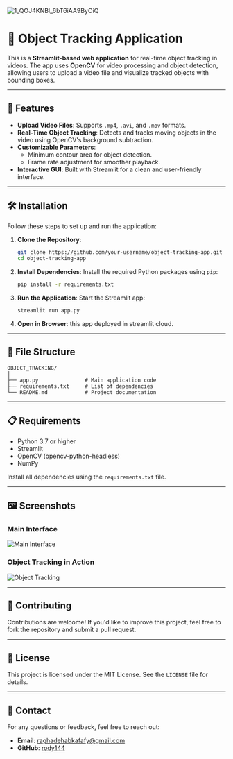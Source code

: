 ![1_QOJ4KNBl_6bT6iAA9ByOiQ](https://github.com/user-attachments/assets/66753f60-c372-410c-88d9-d05ae156a9f1)

# 🎥 Object Tracking Application

This is a **Streamlit-based web application** for real-time object tracking in videos. The app uses **OpenCV** for video processing and object detection, allowing users to upload a video file and visualize tracked objects with bounding boxes.

---

## 🚀 Features

- **Upload Video Files**: Supports `.mp4`, `.avi`, and `.mov` formats.
- **Real-Time Object Tracking**: Detects and tracks moving objects in the video using OpenCV's background subtraction.
- **Customizable Parameters**:
  - Minimum contour area for object detection.
  - Frame rate adjustment for smoother playback.
- **Interactive GUI**: Built with Streamlit for a clean and user-friendly interface.

---

## 🛠️ Installation

Follow these steps to set up and run the application:

1. **Clone the Repository**:
   ```bash
   git clone https://github.com/your-username/object-tracking-app.git
   cd object-tracking-app
   ```

2. **Install Dependencies**:
   Install the required Python packages using `pip`:
   ```bash
   pip install -r requirements.txt
   ```

3. **Run the Application**:
   Start the Streamlit app:
   ```bash
   streamlit run app.py
   ```

4. **Open in Browser**:
this app deployed in streamlit cloud.

---

## 📂 File Structure

```
OBJECT_TRACKING/
│
├── app.py               # Main application code
├── requirements.txt     # List of dependencies
└── README.md            # Project documentation
```

---

## 📋 Requirements

- Python 3.7 or higher
- Streamlit
- OpenCV (opencv-python-headless)
- NumPy

Install all dependencies using the `requirements.txt` file.

---

## 🖼️ Screenshots

### Main Interface
![Main Interface](https://via.placeholder.com/800x400?text=Screenshot+Placeholder)

### Object Tracking in Action
![Object Tracking](https://via.placeholder.com/800x400?text=Screenshot+Placeholder)

---

## 🤝 Contributing

Contributions are welcome! If you'd like to improve this project, feel free to fork the repository and submit a pull request.

---

## 📜 License

This project is licensed under the MIT License. See the `LICENSE` file for details.

---

## 📧 Contact

For any questions or feedback, feel free to reach out:

- **Email**: raghadehabkafafy@gmail.com
- **GitHub**: [rody144](https://github.com/Rody144)
```
